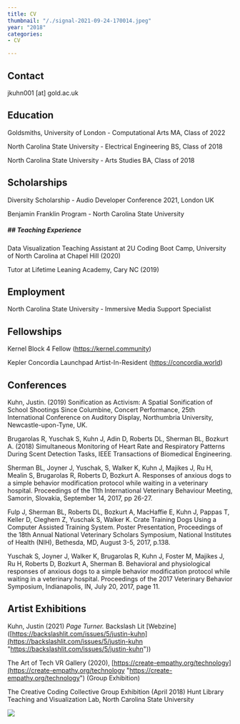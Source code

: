 ```yaml
---
title: CV
thumbnail: "/./signal-2021-09-24-170014.jpeg"
year: "2018"
categories:
- CV

---
```

## Contact

jkuhn001 \[at\] gold.ac.uk

## Education

Goldsmiths, University of London - Computational Arts MA, Class of 2022

North Carolina State University - Electrical Engineering BS, Class of 2018

North Carolina State University - Arts Studies BA, Class of 2018

## Scholarships

Diversity Scholarship  - Audio Developer Conference 2021, London UK

Benjamin Franklin Program - North Carolina State University

##### ## Teaching Experience

Data Visualization Teaching Assistant at 2U Coding Boot Camp, University of North Carolina at Chapel Hill (2020)

Tutor at Lifetime Leaning Academy, Cary NC (2019)

## Employment

North Carolina State University - Immersive Media Support Specialist

## Fellowships

Kernel Block 4 Fellow (https://kernel.community)

Kepler Concordia Launchpad Artist-In-Resident (https://concordia.world)

## Conferences

Kuhn, Justin. (2019) Sonification as Activism: A Spatial Sonification of School Shootings Since Columbine, Concert Performance, 25th International Conference on Auditory Display, Northumbria University, Newcastle-upon-Tyne, UK.

Brugarolas R, Yuschak S, Kuhn J, Adin D, Roberts DL, Sherman BL, Bozkurt A. (2018) Simultaneous Monitoring of Heart Rate and Respiratory Patterns During Scent Detection Tasks, IEEE Transactions of Biomedical Engineering.

Sherman BL, Joyner J, Yuschak, S, Walker K, Kuhn J, Majikes J, Ru H, Mealin S, Brugarolas R, Roberts D, Bozkurt A. Responses of anxious dogs to a simple behavior modification protocol while waiting in a veterinary hospital. Proceedings of the 11th International Veterinary Behaviour Meeting, Samorin, Slovakia, September 14, 2017, pp 26-27.

Fulp J, Sherman BL, Roberts DL, Bozkurt A, MacHaffie E, Kuhn J, Pappas T, Keller D, Cleghem Z, Yuschak S, Walker K. Crate Training Dogs Using a Computer Assisted Training System. Poster Presentation, Proceedings of the 18th Annual National Veterinary Scholars Symposium, National Institutes of Health (NIH), Bethesda, MD, August 3-5, 2017, p.138.

Yuschak S, Joyner J, Walker K, Brugarolas R, Kuhn J, Foster M, Majikes J, Ru H, Roberts D, Bozkurt A, Sherman B. Behavioral and physiological responses of anxious dogs to a simple behavior modification protocol while waiting in a veterinary hospital. Proceedings of the 2017 Veterinary Behavior Symposium, Indianapolis, IN, July 20, 2017, page 11.

## Artist Exhibitions

Kuhn, Justin (2021) _Page Turner._ Backslash Lit \[Webzine\] ([https://backslashlit.com/issues/5/justin-kuhn](https://backslashlit.com/issues/5/justin-kuhn "https://backslashlit.com/issues/5/justin-kuhn"))

The Art of Tech VR Gallery (2020), [https://create-empathy.org/technology](https://create-empathy.org/technology "https://create-empathy.org/technology") (Group Exhibition)

The Creative Coding Collective Group Exhibition (April 2018) Hunt Library Teaching and Visualization Lab, North Carolina State University

![](/uploads/ebce4060883469.5aa7c8a544058.gif)